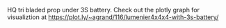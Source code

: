 HQ tri bladed prop under 3S battery.
Check out the plotly graph for visualiztion at https://plot.ly/~agrand/116/lumenier4x4x4-with-3s-battery/
